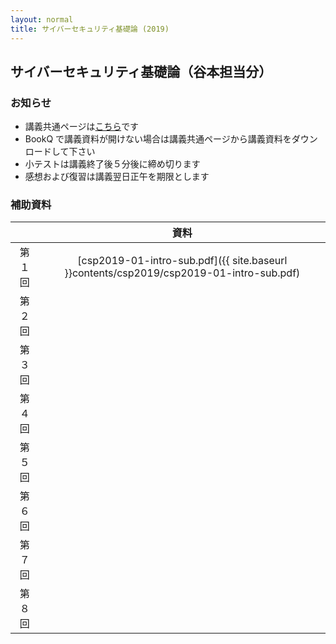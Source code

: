 ```yaml
---
layout: normal
title: サイバーセキュリティ基礎論 (2019)
---
```


## サイバーセキュリティ基礎論（谷本担当分）

### お知らせ

- 講義共通ページは[こちら](http://www.cs.kyushu-u.ac.jp/lectures/csp/2019/)です
- BookQ で講義資料が開けない場合は講義共通ページから講義資料をダウンロードして下さい
- 小テストは講義終了後５分後に締め切ります
- 感想および復習は講義翌日正午を期限とします

### 補助資料

||資料|
|:-:|:-:|
|第１回|[csp2019-01-intro-sub.pdf]({{ site.baseurl }}contents/csp2019/csp2019-01-intro-sub.pdf)|
|第２回||
|第３回||
|第４回||
|第５回||
|第６回||
|第７回||
|第８回||
